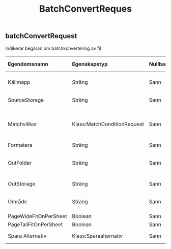 ﻿---
title: BatchConvertReques
second_title: Aspose.Cells Cloud Documen
type: docs
url: /sv/specification/model/batchconvertrequest/
description: "Aspose.Cells Molnmodellspecifikation: BatchConvertRequest. Hantera enkelt Excel och andra kalkylarksdokument med funktioner som att öppna, generera, redigera, dela, slå samman, jämföra och konvertera"
kwords: Excel, Office, Kalkylblad, Cloud REST API, BatchConvertRequest
weight: 50
---
## **batchConvertRequest**

 Indikerar begäran om batchkonvertering av fil

| Egendomsnamn| Egenskapstyp| Nullbar| Endast läs| Standardvärde| Beskrivning|
|:- |:- |:- |:- |:- |:- |
| Källmapp| Sträng| Sann| Falsk|| Katalogen lagrar filer som behöver formateras.|
| SourceStorage| Sträng| Sann| Falsk|| Aspose Molnlagringsnamn.|
| Matchvillkor| Klass:MatchConditionRequest| Sann| Falsk|| Indikerar matchningsvillkoret som behöver bearbetas för filnamnet.|
| Formatera| Sträng| Sann| Falsk|| Konverteringsformat.|
| OutFolder| Sträng| Sann| Falsk|| Mappen som lagrar filer vars formatkonvertering lyckades.|
| OutStorage| Sträng| Sann| Falsk|| Aspose Molnlagringsnamn.|
| Område| Sträng| Sann| Falsk|| De regionala inställningarna för arbetsbok.|
| PageWideFitOnPerSheet| Boolean| Sann| Falsk|||
| PageTallFitOnPerSheet| Boolean| Sann| Falsk|||
| Spara Alternativ| Klass:Sparaalternativ| Sann| Falsk|| Indikerar sparalternativ.|

